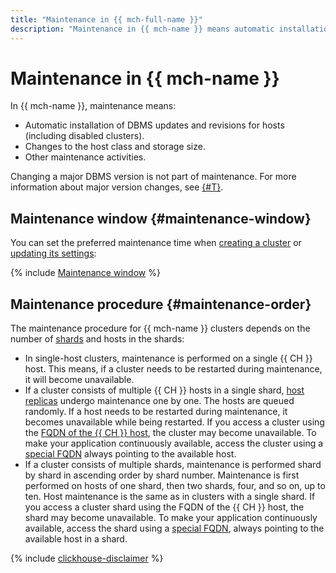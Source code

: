 ```yaml
---
title: "Maintenance in {{ mch-full-name }}"
description: "Maintenance in {{ mch-name }} means automatic installation of ClickHouse updates and fixes for your database hosts (including disabled clusters), changes to the host class and storage size, and other maintenance activities."
---
```


# Maintenance in {{ mch-name }}

In {{ mch-name }}, maintenance means:

* Automatic installation of DBMS updates and revisions for hosts (including disabled clusters).
* Changes to the host class and storage size.
* Other maintenance activities.

Changing a major DBMS version is not part of maintenance. For more information about major version changes, see [{#T}](../operations/cluster-version-update.md).

## Maintenance window {#maintenance-window}

You can set the preferred maintenance time when [creating a cluster](../operations/cluster-create.md) or [updating its settings](../operations/update.md):

{% include [Maintenance window](../../_includes/mdb/maintenance-window.md) %}

## Maintenance procedure {#maintenance-order}

The maintenance procedure for {{ mch-name }} clusters depends on the number of [shards](sharding.md) and hosts in the shards:

* In single-host clusters, maintenance is performed on a single {{ CH }} host. This means, if a cluster needs to be restarted during maintenance, it will become unavailable.
* If a cluster consists of multiple {{ CH }} hosts in a single shard, [host replicas](replication.md) undergo maintenance one by one. The hosts are queued randomly. If a host needs to be restarted during maintenance, it becomes unavailable while being restarted. If you access a cluster using the [FQDN of the {{ CH }} host](network.md#hostname), the cluster may become unavailable. To make your application continuously available, access the cluster using a [special FQDN](../operations/connect.md#auto) always pointing to the available host.
* If a cluster consists of multiple shards, maintenance is performed shard by shard in ascending order by shard number. Maintenance is first performed on hosts of one shard, then two shards, four, and so on, up to ten. Host maintenance is the same as in clusters with a single shard. If you access a cluster shard using the FQDN of the {{ CH }} host, the shard may become unavailable. To make your application continuously available, access the shard using a [special FQDN](../operations/connect.md#auto), always pointing to the available host in a shard.

{% include [clickhouse-disclaimer](../../_includes/clickhouse-disclaimer.md) %}
